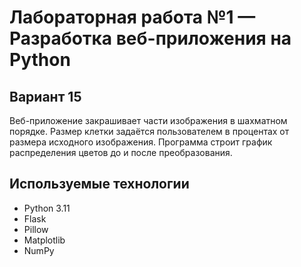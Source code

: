 # Лабораторная работа №1 — Разработка веб-приложения на Python

## Вариант 15

Веб-приложение закрашивает части изображения в шахматном порядке. Размер клетки задаётся пользователем в процентах от размера исходного изображения. Программа строит график распределения цветов до и после преобразования.

## Используемые технологии

- Python 3.11
- Flask
- Pillow
- Matplotlib
- NumPy
